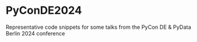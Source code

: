 # PyConDE2024
Representative code snippets for some talks from the PyCon DE &amp; PyData Berlin 2024 conference
